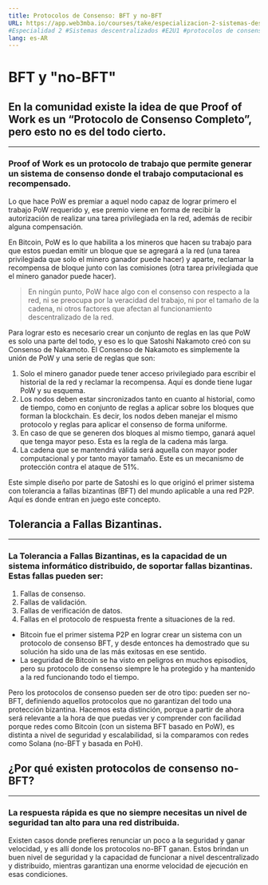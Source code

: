```yaml
---
title: Protocolos de Consenso: BFT y no-BFT
URL: https://app.web3mba.io/courses/take/especializacion-2-sistemas-descentralizados/texts/41284800-1-2-protocolos-de-consenso-bft-y-no-bft
#Especialidad 2 #Sistemas descentralizados #E2U1 #protocolos de consenso #
lang: es-AR
---
```

# BFT y "no-BFT"

## En la comunidad existe la idea de que Proof of Work es un “Protocolo de Consenso Completo”, pero esto no es del todo cierto.

---

### Proof of Work es un protocolo de trabajo que permite generar un sistema de consenso donde el trabajo computacional es recompensado. 

Lo que hace PoW es premiar a aquel nodo capaz de lograr primero el trabajo PoW requerido y, ese premio viene en forma de recibir la autorización de realizar una tarea privilegiada en la red, además de recibir alguna compensación. 

En Bitcoin, PoW es lo que habilita a los mineros que hacen su trabajo para que estos puedan emitir un bloque que se agregará a la red (una tarea privilegiada que solo el minero ganador puede hacer) y aparte, reclamar la recompensa de bloque junto con las comisiones (otra tarea privilegiada que el minero ganador puede hacer). 

> En ningún punto, PoW hace algo con el consenso con respecto a la red, ni se preocupa por la veracidad del trabajo, ni por el tamaño de la cadena, ni otros factores que afectan al funcionamiento descentralizado de la red.

Para lograr esto es necesario crear un conjunto de reglas en las que PoW es solo una parte del todo, y eso es lo que Satoshi Nakamoto creó con su Consenso de Nakamoto. El Consenso de Nakamoto es simplemente la unión de PoW y una serie de reglas que son: 

1. Solo el minero ganador puede tener acceso privilegiado para escribir el historial de la red y reclamar la recompensa. Aquí es donde tiene lugar PoW y su esquema. 
2. Los nodos deben estar sincronizados tanto en cuanto al historial, como de tiempo, como en conjunto de reglas a aplicar sobre los bloques que forman la blockchain. Es decir, los nodos deben manejar el mismo protocolo y reglas para aplicar el consenso de forma uniforme.   
3. En caso de que se generen dos bloques al mismo tiempo, ganará aquel que tenga mayor peso. Esta es la regla de la cadena más larga. 
4. La cadena que se mantendrá válida será aquella con mayor poder computacional y por tanto mayor tamaño. Este es un mecanismo de protección contra el ataque de 51%. 

Este simple diseño por parte de Satoshi es lo que originó el primer sistema con tolerancia a fallas bizantinas (BFT) del mundo aplicable a una red P2P. Aquí es donde entran en juego este concepto. 

  

## Tolerancia a Fallas Bizantinas. 

---

### La Tolerancia a Fallas Bizantinas, es la capacidad de un sistema informático distribuido, de soportar fallas bizantinas. Estas fallas pueden ser:

1. Fallas de consenso.
2. Fallas de validación.
3. Fallas de verificación de datos.
4. Fallas en el protocolo de respuesta frente a situaciones de la red.

- Bitcoin fue el primer sistema P2P en lograr crear un sistema con un protocolo de consenso BFT, y desde entonces ha demostrado que su solución ha sido una de las más exitosas en ese sentido. 
- La seguridad de Bitcoin se ha visto en peligros en muchos episodios, pero su protocolo de consenso siempre le ha protegido y ha mantenido a la red funcionando todo el tiempo. 

Pero los protocolos de consenso pueden ser de otro tipo: pueden ser no-BFT, definiendo aquellos protocolos que no garantizan del todo una protección bizantina. Hacemos esta distinción, porque a partir de ahora será relevante a la hora de que puedas ver y comprender con facilidad porque redes como Bitcoin (con un sistema BFT basado en PoW), es distinta a nivel de seguridad y escalabilidad, si la comparamos con redes como Solana (no-BFT y basada en PoH). 

  

## ¿Por qué existen protocolos de consenso no-BFT? 

---

### La respuesta rápida es que no siempre necesitas un nivel de seguridad tan alto para una red distribuida. 

Existen casos donde prefieres renunciar un poco a la seguridad y ganar velocidad, y es allí donde los protocolos no-BFT ganan. Estos brindan un buen nivel de seguridad y la capacidad de funcionar a nivel descentralizado y distribuido, mientras garantizan una enorme velocidad de ejecución en esas condiciones.